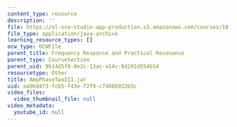 ```yaml
---
content_type: resource
description: ''
file: https://ol-ocw-studio-app-production.s3.amazonaws.com/courses/18-03sc-differential-equations-fall-2011/aa9bd473fcb5f43e72f9c7480b922b5c_AmpPhaseTwoIII.jar
file_type: application/java-archive
learning_resource_types: []
ocw_type: OCWFile
parent_title: Frequency Response and Practical Resonance
parent_type: CourseSection
parent_uid: 9b14d5f8-0e2c-13ac-a14c-8d291d554b14
resourcetype: Other
title: AmpPhaseTwoIII.jar
uid: aa9bd473-fcb5-f43e-72f9-c7480b922b5c
video_files:
  video_thumbnail_file: null
video_metadata:
  youtube_id: null
---
```

